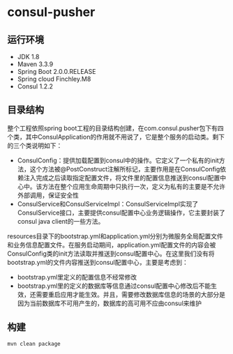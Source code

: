 # consul-pusher

## 运行环境

* JDK 1.8
* Maven 3.3.9
* Spring Boot 2.0.0.RELEASE
* Spring cloud Finchley.M8
* Consul 1.2.2

## 目录结构

整个工程依照spring boot工程的目录结构创建，在com.consul.pusher包下有四个类，其中ConsulApplication的作用就不用说了，它是整个服务的启动类。剩下的三个类说明如下：

* ConsulConfig：提供加载配置到consul中的操作。它定义了一个私有的init方法，这个方法被@PostConstruct注解所标记，主要作用是在ConsulConfig依赖注入完成之后读取指定配置文件，将文件里的配置信息推送到consul配置中心中。该方法在整个应用生命周期中只执行一次，定义为私有的主要是不允许外部调用，保证安全性
* ConsulService和ConsulServiceImpl：ConsulServiceImpl实现了ConsulService接口，主要提供consul配置中心业务逻辑操作，它主要封装了consul java client的一些方法。

resources目录下的bootstrap.yml和application.yml分别为微服务全局配置文件和业务信息配置文件。在服务启动期间，application.yml配置文件的内容会被ConsulConfig类的init方法读取并推送到consul配置中心。在这里我们没有将bootstrap.yml的文件内容推送到consul配置中心，主要是考虑到：

* bootstrap.yml里定义的配置信息不经常修改
* bootstrap.yml里的定义的数据库等信息通过consul配置中心修改后不能生效，还需要重启应用才能生效。并且，需要修改数据库信息的场景的大部分是因为当前数据库不可用产生的，数据库的高可用不应由consul来维护

## 构建

```
mvn clean package
```